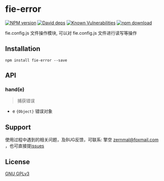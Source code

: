 # fie-error

[![NPM version][npm-image]][npm-url]
[![David deps][david-image]][david-url]
[![Known Vulnerabilities][snyk-image]][snyk-url]
[![npm download][download-image]][download-url]

[npm-image]: https://img.shields.io/npm/v/fie-error.svg?style=flat-square
[npm-url]: https://npmjs.org/package/fie-error
[david-image]: https://img.shields.io/david/cnpm/npminstall.svg?style=flat-square
[david-url]: https://david-dm.org/fieteam/fie-error
[snyk-image]: https://snyk.io/test/npm/fie-error/badge.svg?style=flat-square
[snyk-url]: https://snyk.io/test/npm/fie-error
[download-image]: https://img.shields.io/npm/dm/fie-error.svg?style=flat-square
[download-url]: https://npmjs.org/package/fie-error

fie.config.js 文件操作模块, 可以对 fie.config.js 文件进行读写等操作


## Installation

```
npm install fie-error --save
```

## API

### hand(e)

> 捕获错误

- e `{Object}` 错误对象



## Support

使用过程中遇到的相关问题，及BUG反馈，可联系: 擎空 <zernmal@foxmail.com> ，也可直接提[issues](https://github.com/fieteam/fie/issues/new)

## License

[GNU GPLv3](LICENSE)
